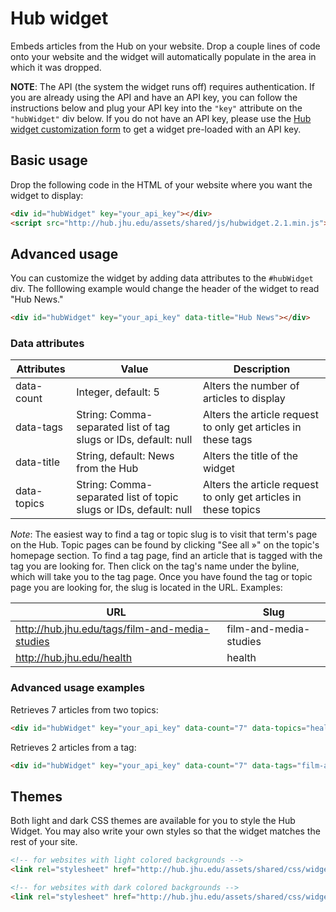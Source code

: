 # Hub widget

Embeds articles from the Hub on your website. Drop a couple lines of code onto your website and the widget will automatically populate in the area in which it was dropped.

__NOTE__: The API (the system the widget runs off) requires authentication. If you are already using the API and have an API key, you can follow the instructions below and plug your API key into the `"key"` attribute on the `"hubWidget"` div below. If you do not have an API key, please use the [Hub widget customization form](http://hub.jhu.edu/developers/widget) to get a widget pre-loaded with an API key.

## Basic usage

Drop the following code in the HTML of your website where you want the widget to display:

```html
<div id="hubWidget" key="your_api_key"></div>
<script src="http://hub.jhu.edu/assets/shared/js/hubwidget.2.1.min.js"></script>
```


## Advanced usage

You can customize the widget by adding data attributes to the `#hubWidget` div. The folllowing example would change the header of the widget to read "Hub News."

```html
<div id="hubWidget" key="your_api_key" data-title="Hub News"></div>
```

### Data attributes

| Attributes 			| Value																	| Description 														|
|-----------------------|-----------------------------------------------------------------------|-------------------------------------------------------------------|
| data-count			| Integer, default: 5 													| Alters the number of articles to display 							|
| data-tags				| String: Comma-separated list of tag slugs or IDs, default: null		| Alters the article request to only get articles in these tags 	|
| data-title			| String, default: News from the Hub									| Alters the title of the widget 									|
| data-topics			| String: Comma-separated list of topic slugs or IDs, default: null		| Alters the article request to only get articles in these topics 	|

_Note_: The easiest way to find a tag or topic slug is to visit that term's page on the Hub. Topic pages can be found by clicking "See all &raquo;" on the topic's homepage section. To find a tag page, find an article that is tagged with the tag you are looking for. Then click on the tag's name under the byline, which will take you to the tag page. Once you have found the tag or topic page you are looking for, the slug is located in the URL. Examples:

| URL														| Slug 						|
| ----------------------------------------------------------|---------------------------|
| http://hub.jhu.edu/tags/film-and-media-studies			| film-and-media-studies	|
| http://hub.jhu.edu/health									| health					|


### Advanced usage examples

Retrieves 7 articles from two topics:

```html
<div id="hubWidget" key="your_api_key" data-count="7" data-topics="health, arts-sciences"></div>
```

Retrieves 2 articles from a tag:

```html
<div id="hubWidget" key="your_api_key" data-count="7" data-tags="film-and-media-studies"></div>
```


## Themes

Both light and dark CSS themes are available for you to style the Hub Widget. You may also write your own styles so that the widget matches the rest of your site.

```html
<!-- for websites with light colored backgrounds -->
<link rel="stylesheet" href="http://hub.jhu.edu/assets/shared/css/widget-light.css" />

<!-- for websites with dark colored backgrounds -->
<link rel="stylesheet" href="http://hub.jhu.edu/assets/shared/css/widget-dark.css" />
```